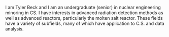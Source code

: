 I am Tyler Beck and I am an undergraduate (senior) in nuclear engineering minoring in CS.
I have interests in advanced radiation detection methods as well as advanced reactors, particularly the molten salt reactor. 
These fields have a variety of subfields, many of which have application to C.S. and data analysis.
